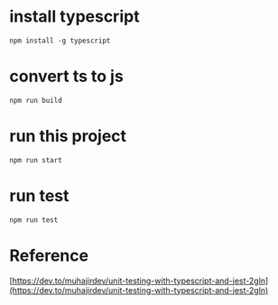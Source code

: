 # install typescript
```
npm install -g typescript
```

# convert ts to js
```
npm run build
```

#  run this project
```
npm run start
```

# run test
```
npm run test
```

# Reference
[https://dev.to/muhajirdev/unit-testing-with-typescript-and-jest-2gln](https://dev.to/muhajirdev/unit-testing-with-typescript-and-jest-2gln)